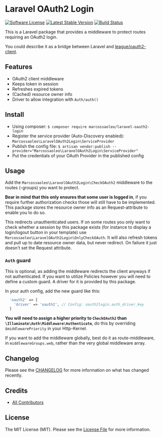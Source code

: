 # Laravel OAuth2 Login

[![Software License][ico-license]](LICENSE.md)
[![Latest Stable Version][ico-githubversion]][link-releases]
[![Build Status][ico-build]][link-build]

This is a Laravel package that provides a middleware to protect routes requiring an OAuth2 login.

You could describe it as a bridge between Laravel and [league/oauth2-client](https://github.com/thephpleague/oauth2-client).

## Features

* OAuth2 client middleware
* Keeps token in session
* Refreshes expired tokens
* (Cached) resource owner info
* Driver to allow integration with `Auth/auth()`

## Install

* Using composer: `$ composer require marcossaoleo/laravel-oauth2-login`
* Register the service provider (Auto-Discovery enabled): `Marcossaoleo\LaravelOAuth2Login\ServiceProvider`
* Publish the config file: `$ artisan vendor:publish --provider="Marcossaoleo\LaravelOAuth2Login\ServiceProvider"`
* Put the credentials of your OAuth Provider in the published config

## Usage

Add the `Marcossaoleo\LaravelOAuth2Login\CheckOAuth2` middleware to the routes (-groups) you want to protect.

**Bear in mind that this only ensures that some user is logged in**, if you require further authorization checks those will still have to be implemented. This package stores the resource owner info as an Request-attribute to enable you to do so.

This redirects unauthenticated users. If on some routes you only want to check whether a session by this package exists (for instance to display a login/logout button in your template) use `Marcossaoleo\LaravelOAuth2Login\OnlyCheckOAuth`.
It will also refresh tokens and pull up to date resource owner data, but never redirect. On failure it just doesn't set the Request attribute.

### `Auth` guard

This is optional, as adding the middleware redirects the client anyways if not authenticated. If you want to utilize Policies however you will need to define a custom guard. A driver for it is provided by this package.

In your auth config, add the new guard like this:
``` php
  'oauth2' => [
    'driver' => 'oauth2', // Config: oauth2login.auth_driver_key
  ]
```

**You will need to assign a higher priority to `CheckOAuth2` than `\Illuminate\Auth\Middleware\Authenticate`**, do this by overriding `$middlewarePriority` in your Http-Kernel.

If you want to add the middleware globally, best do it as route-middleware, in `middlewareGroups.web`, rather than the very global middleware array.

## Changelog

Please see the [CHANGELOG](CHANGELOG.md) for more information on what has changed recently.

## Credits

- [All Contributors][link-contributors]

## License

The MIT License (MIT). Please see the [License File](LICENSE.md) for more information.

[ico-license]: https://img.shields.io/badge/license-MIT-brightgreen.svg?style=flat-square
[ico-githubversion]: https://badge.fury.io/gh/marcossaoleo%2Flaravel-oauth2-login.svg
[ico-build]: https://travis-ci.org/marcossaoleo/laravel-oauth2-login.svg?branch=master

[link-releases]: https://github.com/marcossaoleo/laravel-oauth2-login/releases
[link-contributors]: ../../contributors
[link-build]: https://travis-ci.org/marcossaoleo/laravel-oauth2-login
